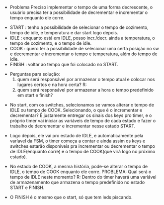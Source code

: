 
* Problema
Preciso implementar o tempo de uma forma decrescente, o usuário precisa ter a possibilidade de decrementar e incrementar o tempo enquanto ele corre.

- START  : tenho a possibilidade de selecionar o tempo de cozimento, tempo de idle, e temperatura e dar start logo depois.
- IDLE   : enquanto está em IDLE, posso incr./decr. ainda a temperatura, o tempo de cozimento, e o tempo de idle.
- COOK   : quero ter a possibilidade de selecionar uma certa posição no sw e decrementar e incrementar o tempo e temperatura, além do tempo de idle.
- FINISH : voltar ao tempo que foi colocado no START.

* Perguntas para solução:
    1. quem será responsável por armazenar o tempo atual e colocar nos lugares certos e na hora certa?
        R: 
    2. quem será responsável por armazenar a hora o tempo predefinido em start e finish?


- No start, com os switches, selecionamos se vamos alterar o tempo de IDLE ou tempo de COOK. Selecionando, o que é o incrementar e decrementar? É justamente entregar os sinais dos keys pro timer, e o próprio timer vai iniciar as variáveis de tempo de cada estado e fazer o trabalho de decrementar e incrementar nesse estado START.

- Logo depois, ele vai pro estado de IDLE, e automaticamente pela varíavel da FSM, o timer começa a contar e ainda assim os keys e switches estarão disponíveis pra incrementar ou decrementar o tempo de IDLE(enquanto corre) e o tempo de COOK(que virá logo no próximo estado).

- No estado de COOK, a mesma história, pode-se alterar o tempo de IDLE, o tempo de COOK enquanto ele corre.
    PROBLEMA: Qual será o tempo de IDLE neste momento?
    R: Dentro do timer haverá uma variável de armazenamento que armazena o tempo predefinido no estado START e FINISH.

- O FINISH é o mesmo que o start, só que tem leds piscando.